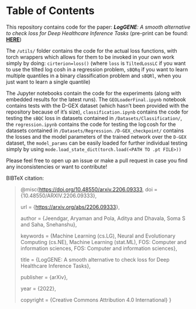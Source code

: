 
# Table of Contents



This repository contains code for the paper: ***LogGENE**: A smooth alternative to check loss for Deep Healthcare Inference Tasks* (pre-print can be found: [**HERE**](https://arxiv.org/abs/2206.09333))

The `/utils/` folder contains the code for the actual loss functions, with torch wrappers which allows for them to be invoked in your own work simply by doing: `cirterion=loss()` (where `loss` is `TiltedLossLC` if you want to use the tilted log cosh in a regression problem, `sBQRq` if you want to learn multiple quantiles in a binary classification problem and `sBQRl`, when you just want to learn a single quantile)

The Jupyter notebooks contain the code for the experiments (along with embedded results for the latest runs). The `GEOLoaderFinal.ipynb` notebook contains tests with the D-GEX dataset (which hasn&rsquo;t been provided with the repository because of it&rsquo;s size), `classification.ipynb` contains the code for testing the `sBQC` loss in datasets contained in `/Datasets/Classification/`, the `regression.ipynb` contains the code for testing the $\log\text{cosh}$ for the datasets contained in `/Datasets/Regression`. `/D-GEX_checkpoint/` contains the losses and the model parameters of the trained network over the `D-GEX` dataset, the `model_params` can be easily loaded for further individual testing simply by using `mode.load_state_dict(torch.load(<PATH TO .pt FILE>))`

Please feel free to open up an issue or make a pull request in case you find any inconsistencies or want to contribute!

BIBTeX citation:

> @misc{<https://doi.org/10.48550/arxiv.2206.09333>,
>   doi = {10.48550/ARXIV.2206.09333},
> 
> url = {<https://arxiv.org/abs/2206.09333>},
> 
> author = {Jeendgar, Aryaman and Pola, Aditya and Dhavala, Soma S and Saha, Snehanshu},
> 
> keywords = {Machine Learning (cs.LG), Neural and Evolutionary Computing (cs.NE), Machine Learning (stat.ML), FOS: Computer and information sciences, FOS: Computer and information sciences},
> 
> title = {LogGENE: A smooth alternative to check loss for Deep Healthcare Inference Tasks},
> 
> publisher = {arXiv},
> 
> year = {2022},
> 
>   copyright = {Creative Commons Attribution 4.0 International}
> }

